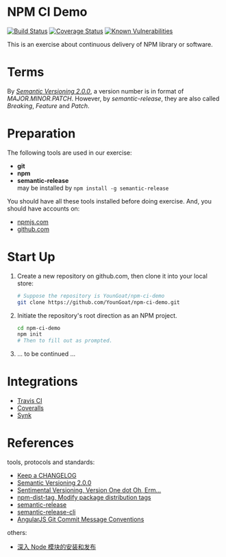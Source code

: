 #   NPM CI Demo

[![Build Status](https://travis-ci.org/YounGoat/npm-ci-demo.svg?branch=master)](https://travis-ci.org/YounGoat/npm-ci-demo)
[![Coverage Status](https://coveralls.io/repos/github/YounGoat/npm-ci-demo/badge.svg?branch=master)](https://coveralls.io/github/YounGoat/npm-ci-demo?branch=master)
[![Known Vulnerabilities](https://snyk.io/test/github/youngoat/npm-ci-demo/badge.svg)](https://snyk.io/test/github/youngoat/npm-ci-demo)

This is an exercise about continuous delivery of NPM library or software.

#   Terms

By [*Semantic Versioning 2.0.0*](http://semver.org), a version number is in format of *MAJOR.MINOR.PATCH*. However, by *semantic-release*, they are also called *Breaking*, *Feature* and *Patch*.

#	Preparation

The following tools are used in our exercise:

*	__git__
*	__npm__
*	__semantic-release__  
	may be installed by ```npm install -g semantic-release```

You should have all these tools installed before doing exercise. And, you should have accounts on:

*   [npmjs.com](http://www.npmjs.com/)
*   [github.com](http://github.com/)

#   Start Up

1.  Create a new repository on github.com, then clone it into your local store:  
    ```bash
    # Suppose the repository is YounGoat/npm-ci-demo
    git clone https://github.com/YounGoat/npm-ci-demo.git
    ```

2.  Initiate the repository's root direction as an NPM project.
    ```bash
    cd npm-ci-demo
    npm init
    # Then to fill out as prompted.
    ```

3.  ... to be continued ...

#	Integrations

*	[Travis CI](./travis-ci/index.md)
*	[Coveralls](./coveralls/index.md)
*	[Synk](./synk/index.md)

#   References

tools, protocols and standards:
*   [Keep a CHANGELOG](http://keepachangelog.com/)
*   [Semantic Versioning 2.0.0](http://semver.org)
*   [Sentimental Versioning, Version One dot Oh, Erm...](http://sentimentalversioning.org)
*   [npm-dist-tag, Modify package distribution tags](https://docs.npmjs.com/cli/dist-tag)
*   [semantic-release](https://github.com/semantic-release/semantic-release)
*   [semantic-release-cli](https://github.com/semantic-release/cli)
*   [AngularJS Git Commit Message Conventions](https://docs.google.com/document/d/1QrDFcIiPjSLDn3EL15IJygNPiHORgU1_OOAqWjiDU5Y/edit)

others:
*   [深入 Node 模块的安装和发布](https://segmentfault.com/a/1190000004221514)
